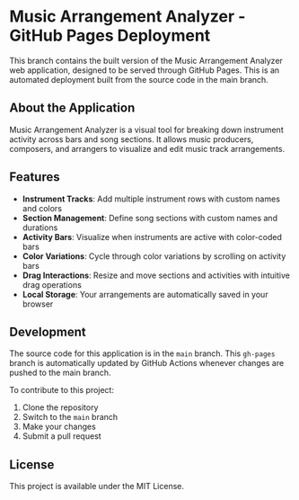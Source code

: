# Music Arrangement Analyzer - GitHub Pages Deployment

This branch contains the built version of the Music Arrangement Analyzer web application, designed to be served through GitHub Pages. This is an automated deployment built from the source code in the main branch.

## About the Application

Music Arrangement Analyzer is a visual tool for breaking down instrument activity across bars and song sections. It allows music producers, composers, and arrangers to visualize and edit music track arrangements.

## Features

- **Instrument Tracks**: Add multiple instrument rows with custom names and colors
- **Section Management**: Define song sections with custom names and durations
- **Activity Bars**: Visualize when instruments are active with color-coded bars
- **Color Variations**: Cycle through color variations by scrolling on activity bars
- **Drag Interactions**: Resize and move sections and activities with intuitive drag operations
- **Local Storage**: Your arrangements are automatically saved in your browser

## Development

The source code for this application is in the `main` branch. This `gh-pages` branch is automatically updated by GitHub Actions whenever changes are pushed to the main branch.

To contribute to this project:

1. Clone the repository
2. Switch to the `main` branch
3. Make your changes
4. Submit a pull request

## License

This project is available under the MIT License.
